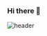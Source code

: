 ### Hi there 👋

![header](https://capsule-render.vercel.app/api?type=waving&color=FCEA79&height=250&section=header&text=welcome%20to%20my%20githup&fontSize=50)


<!--
- 🔭 
- 🌱 I’m currently learning ...
- 👯 I’m looking to collaborate on ...
- 🤔 I’m looking for help with ...
- 💬 Ask me about ...
- 📫 How to reach me: ...
- 😄 Pronouns: ...
- ⚡ Fun fact: ...
-->
